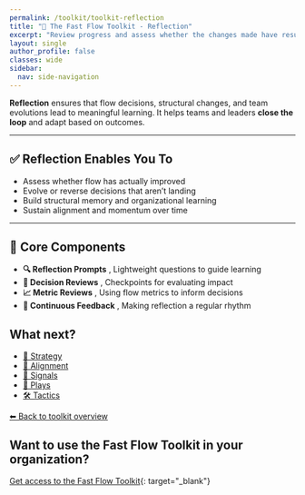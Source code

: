 ```yaml
---
permalink: /toolkit/toolkit-reflection
title: "🔄 The Fast Flow Toolkit - Reflection"
excerpt: "Review progress and assess whether the changes made have resulted in improved flow and alignment. Questions or prompts for reflection, helping users assess how the flow is evolving and where they may need to double down on efforts."
layout: single
author_profile: false
classes: wide
sidebar:
  nav: side-navigation
---
```


**Reflection** ensures that flow decisions, structural changes, and team evolutions lead to meaningful learning. It helps teams and leaders **close the loop** and adapt based on outcomes.

---

## ✅ Reflection Enables You To

- Assess whether flow has actually improved  
- Evolve or reverse decisions that aren’t landing  
- Build structural memory and organizational learning  
- Sustain alignment and momentum over time  

---

## 🧩 Core Components

- **🔍 Reflection Prompts** , Lightweight questions to guide learning  
- **📅 Decision Reviews** , Checkpoints for evaluating impact  
- **📈 Metric Reviews** , Using flow metrics to inform decisions  
- **🔄 Continuous Feedback** , Making reflection a regular rhythm

## What next?

- [🧭 Strategy](/toolkit/toolkit-strategy)
- [🔄 Alignment](/toolkit/toolkit-alignment)
- [📡 Signals](/toolkit/toolkit-signals)
- [🎯 Plays](/toolkit/toolkit-plays)
- [🛠️ Tactics](/toolkit/toolkit-tactics)

[⬅ Back to toolkit overview](/toolkit/toolkit-overview)

## Want to use the Fast Flow Toolkit in your organization?

[Get access to the Fast Flow Toolkit](https://fastflowtoolkit.com){: target="_blank"}

